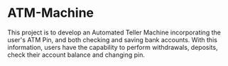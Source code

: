 # ATM-Machine
This project is to develop an Automated Teller Machine incorporating the user's ATM Pin, and both checking and saving bank accounts. With this information, users have the capability to perform withdrawals, deposits, check their account balance and changing pin.
